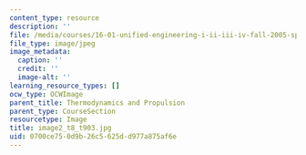 ```yaml
---
content_type: resource
description: ''
file: /media/courses/16-01-unified-engineering-i-ii-iii-iv-fall-2005-spring-2006/0700ce750d9b26c5625dd977a875af6e_image2_t8_t903.jpg
file_type: image/jpeg
image_metadata:
  caption: ''
  credit: ''
  image-alt: ''
learning_resource_types: []
ocw_type: OCWImage
parent_title: Thermodynamics and Propulsion
parent_type: CourseSection
resourcetype: Image
title: image2_t8_t903.jpg
uid: 0700ce75-0d9b-26c5-625d-d977a875af6e
---
```

